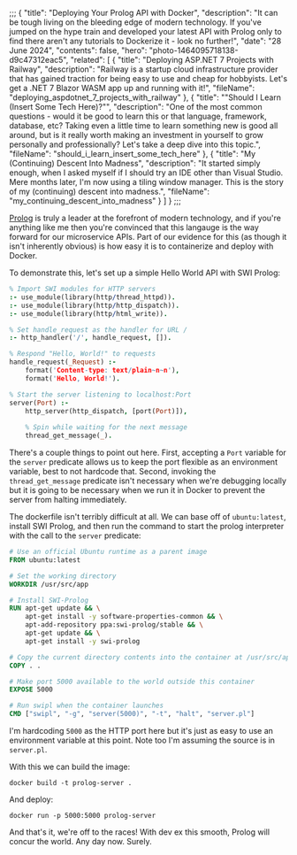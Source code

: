 ;;;
{
	"title": "Deploying Your Prolog API with Docker",
	"description": "It can be tough living on the bleeding edge of modern technology. If you've jumped on the hype train and developed your latest API with Prolog only to find there aren't any tutorials to Dockerize it - look no further!",
	"date": "28 June 2024",
	"contents": false,
	"hero": "photo-1464095718138-d9c47312eac5",
    "related": [
		{ "title": "Deploying ASP.NET 7 Projects with Railway", "description": "Railway is a startup cloud infrastructure provider that has gained traction for being easy to use and cheap for hobbyists. Let's get a .NET 7 Blazor WASM app up and running with it!", "fileName": "deploying_aspdotnet_7_projects_with_railway" },
        { "title": "\"Should I Learn (Insert Some Tech Here)?\"", "description": "One of the most common questions - would it be good to learn this or that language, framework, database, etc? Taking even a little time to learn something new is good all around, but is it really worth making an investment in yourself to grow personally and professionally? Let's take a deep dive into this topic.", "fileName": "should_i_learn_insert_some_tech_here" },
        { "title": "My (Continuing) Descent Into Madness", "description": "It started simply enough, when I asked myself if I should try an IDE other than Visual Studio. Mere months later, I'm now using a tiling window manager. This is the story of my (continuing) descent into madness.", "fileName": "my_continuing_descent_into_madness" }
    ]
}
;;;

[Prolog](https://www.swi-prolog.org/) is truly a leader at the forefront of modern technology, and if you're anything like me then you're convinced that this langauge is the way forward for our microservice APIs. Part of our evidence for this (as though it isn't inherently obvious) is how easy it is to containerize and deploy with Docker.

To demonstrate this, let's set up a simple Hello World API with SWI Prolog:

```prolog
% Import SWI modules for HTTP servers
:- use_module(library(http/thread_httpd)).
:- use_module(library(http/http_dispatch)).
:- use_module(library(http/html_write)).

% Set handle_request as the handler for URL /
:- http_handler('/', handle_request, []).

% Respond "Hello, World!" to requests
handle_request(_Request) :-
	format('Content-type: text/plain~n~n'),
	format('Hello, World!').

% Start the server listening to localhost:Port
server(Port) :-
	http_server(http_dispatch, [port(Port)]),
    
    % Spin while waiting for the next message
	thread_get_message(_).
```

There's a couple things to point out here. First, accepting a `Port` variable for the `server` predicate allows us to keep the port flexible as an environment variable, best to not hardcode that. Second, invoking the `thread_get_message` predicate isn't necessary when we're debugging locally but it is going to be necessary when we run it in Docker to prevent the server from halting immediately.

The dockerfile isn't terribly difficult at all. We can base off of `ubuntu:latest`, install SWI Prolog, and then run the command to start the prolog interpreter with the call to the `server` predicate:

```dockerfile
# Use an official Ubuntu runtime as a parent image
FROM ubuntu:latest

# Set the working directory
WORKDIR /usr/src/app

# Install SWI-Prolog
RUN apt-get update && \
    apt-get install -y software-properties-common && \
    apt-add-repository ppa:swi-prolog/stable && \
    apt-get update && \
    apt-get install -y swi-prolog

# Copy the current directory contents into the container at /usr/src/app
COPY . .

# Make port 5000 available to the world outside this container
EXPOSE 5000

# Run swipl when the container launches
CMD ["swipl", "-g", "server(5000)", "-t", "halt", "server.pl"]
```

I'm hardcoding `5000` as the HTTP port here but it's just as easy to use an environment variable at this point. Note too I'm assuming the source is in `server.pl`.

With this we can build the image:

```plaintext
docker build -t prolog-server .
```

And deploy:

```plaintext
docker run -p 5000:5000 prolog-server
```

And that's it, we're off to the races! With dev ex this smooth, Prolog will concur the world. Any day now. Surely.

